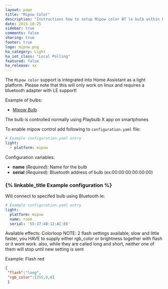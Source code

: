 ```yaml
---
layout: page
title: "Mipow Color"
description: "Instructions how to setup Mipow color BT le bulb within Home Assistant."
date: 2015-10-25
sidebar: true
comments: false
sharing: true
footer: true
logo: mipow.png
ha_category: Light
ha_iot_class: "Local Polling"
featured: false
ha_release: xx
---
```


The `Mipow color` support is integrated into Home Assistant as a light platform. Please note that this will only work on linux and requires a bluetooth adapter with LE support!

Example of bulbs:

- [Mipow Bulb](https://www.amazon.com/Bluetooth-Controlled-Dimmable-Decorative-Christmas/dp/B014H9YRS0/ref=pd_sbs_107_2?ie=UTF8&psc=1&refRID=8VF91QP5SHY2SJ398RTW)


The bulb is controlled normally using Playbulb X app on smartphones

To enable mipow control add following to  `configuration.yaml` file:

```yaml
# Example configuration.yaml entry
light:
  - platform: mipow
```

Configuration variables:

- **name** (*Required*): Name for the bulb
- **serial** (*Required*): Bluetooth address of bulb (ex:00:00:00:00:00:00)


### {% linkable_title Example configuration %}

Will connect to specifed bulb using Bluetooth le:

```yaml
# Example configuration.yaml entry
light:
  platform: mipow
  name: room
  serial: '55:37:4B:12:AC:E6'
```

Available effects: Colorloop
NOTE: 2 flash settings available, slow and little faster, you HAVE to supply either rgb_color or brightness together with flash or it wont work. also, while they are called long and short, neither one of them will stop until new setting is sent

Example: Flash red
```json
{
 "flash":"long",
 "rgb_color":[255,0,0]
 }
 ```
 
